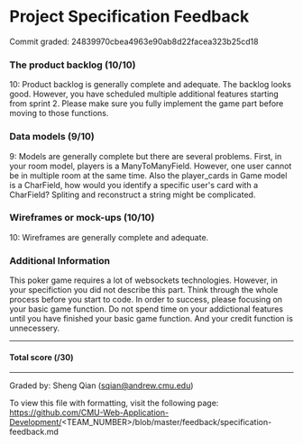 Project Specification Feedback
==================

Commit graded: 24839970cbea4963e90ab8d22facea323b25cd18

### The product backlog (10/10)

10:  Product backlog is generally complete and adequate. The backlog looks good. However, you have scheduled multiple additional features starting from sprint 2. Please make sure you fully implement the game part before moving to those functions.

### Data models (9/10)

9:  Models are generally complete but there are several problems. First, in your room model, players is a ManyToManyField. However, one user cannot be in multiple room at the same time. Also the player_cards in Game model is a CharField, how would you identify a specific user's card with a CharField? Spliting and reconstruct a string might be complicated.

### Wireframes or mock-ups (10/10)

10: Wireframes are generally complete and adequate. 

### Additional Information

This poker game requires a lot of websockets technologies. However, in your specifiction you did not describe this part. Think through the whole process before you start to code. In order to success, please focusing on your basic game function. Do not spend time on your addictional features until you have finished your basic game function. And your credit function is unnecessery. 

---
#### Total score (/30)
---
Graded by: Sheng Qian (sqian@andrew.cmu.edu)

To view this file with formatting, visit the following page: https://github.com/CMU-Web-Application-Development/<TEAM_NUMBER>/blob/master/feedback/specification-feedback.md
